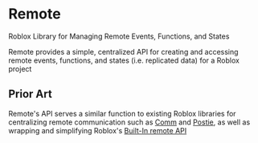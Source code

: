# Remote

Roblox Library for Managing Remote Events, Functions, and States

Remote provides a simple, centralized API for creating and accessing remote
events, functions, and states (i.e. replicated data) for a Roblox project

## Prior Art

Remote's API serves a similar function to existing Roblox libraries for
centralizing remote communication such as
[Comm](https://sleitnick.github.io/RbxUtil/api/Comm/) and
[Postie](https://github.com/sheepish12/Postie), as well as wrapping and
simplifying Roblox's
[Built-In remote API](https://create.roblox.com/docs/reference/engine/classes/RemoteEvent)